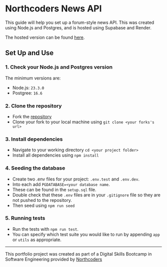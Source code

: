 # Northcoders News API

This guide will help you set up a forum-style news API. This was created using Node.js and Postgres, and is hosted using Supabase and Render.

The hosted version can be found [here](https://nc-news-j3jt.onrender.com/api/).

## Set Up and Use

### 1. Check your Node.js and Postgres version

The minimum versions are:

- Node.js: `23.3.0`
- Postgree: `16.6`

### 2. Clone the repository

- Fork the [repository](https://github.com/e-leccy/nc-news)
- Clone your fork to your local machine using `git clone <your forks's url>`

### 3. Install dependencies

- Navigate to your working directory `cd <your project folder>`
- Install all dependencies using `npm install`

### 4. Seeding the database

- Create two .env files for your project: `.env.test` and `.env.dev`.
- Into each add `PGDATABASE=<your database name`.
- These can be found in the `setup.sql` file.
- Double check that these `.env` files are in your `.gitignore` file so they are not pushed to the repository.
- Then seed using `npm run seed`

### 5. Running tests

- Run the tests with `npm run test`.
- You can specify which test suite you would like to run by appending `app` or `utils` as appropriate.

---

This portfolio project was created as part of a Digital Skills Bootcamp in Software Engineering provided by [Northcoders](https://northcoders.com/)
